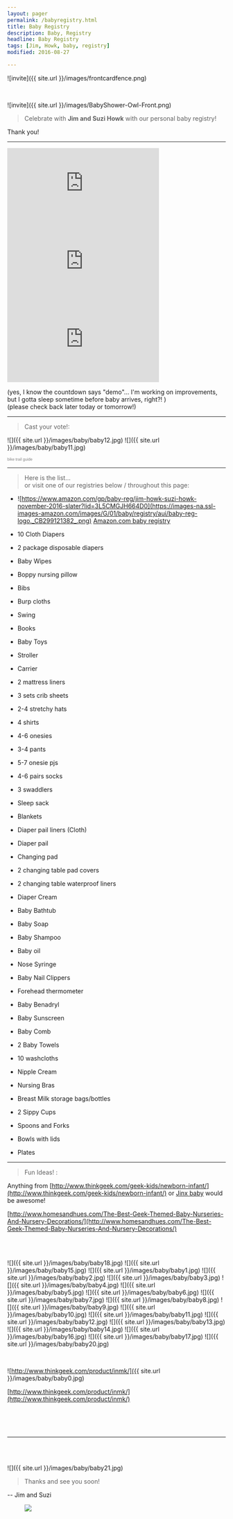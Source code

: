 ```yaml
---
layout: pager
permalink: /babyregistry.html
title: Baby Registry
description: Baby, Registry
headline: Baby Registry
tags: [Jim, Howk, baby, registry]
modified: 2016-08-27

---
```


<style>
  .cn-button {
    margin-top: -5em;
  }
</style>

![invite]({{ site.url }}/images/frontcardfence.png)

<br>

![invite]({{ site.url }}/images/BabyShower-Owl-Front.png)


> Celebrate with **Jim and Suzi Howk** with our personal baby registry!

Thank you!

---

<iframe width="350" height="180" src="https://w2.countingdownto.com/1505782" frameborder="0"></iframe>
<iframe width="350" height="180" src="https://w2.countingdownto.com/1523399" frameborder="0"></iframe>

<br>

<iframe width="350" height="180" src="https://w2.countingdownto.com/1505786" frameborder="0"></iframe>


(yes, I know the countdown says "demo"... I'm working on improvements, but I gotta sleep sometime before baby arrives, right?! )  
(please check back later today or tomorrow!)

---

> Cast your vote!:

![]({{ site.url }}/images/baby/baby12.jpg) ![]({{ site.url }}/images/baby/baby11.jpg)
<script type="text/javascript" src="http://www.easypolls.net/ext/scripts/emPoll.js?p=57c650e1e4b06f1c7ffff8a2"></script><a class="OPP-powered-by" href="http://trailguide.net" style="text-decoration:none;"><div style="font: 9px arial; color: gray;">bike trail guide</div></a>

---

> Here is the list...  
or visit one of our registries below / throughout this page:

* ![https://www.amazon.com/gp/baby-reg/jim-howk-suzi-howk-november-2016-slater?lid=3L5CMGJH664D0](https://images-na.ssl-images-amazon.com/images/G/01/baby/registry/aui/baby-reg-logo._CB299121382_.png) [Amazon.com baby registry](https://www.amazon.com/gp/baby-reg/jim-howk-suzi-howk-november-2016-slater?lid=3L5CMGJH664D0)

* 10 Cloth Diapers
* 2 package disposable diapers
* Baby Wipes
* Boppy nursing pillow
* Bibs
* Burp cloths
* Swing
* Books
* Baby Toys
* Stroller
* Carrier
* 2 mattress liners
* 3 sets crib sheets
* 2-4 stretchy hats
* 4 shirts
* 4-6 onesies
* 3-4 pants
* 5-7 onesie pjs
* 4-6 pairs socks
* 3 swaddlers
* Sleep sack
* Blankets
* Diaper pail liners (Cloth)
* Diaper pail
* Changing pad
* 2 changing table pad covers
* 2 changing table waterproof liners
* Diaper Cream
* Baby Bathtub
* Baby Soap
* Baby Shampoo
* Baby oil
* Nose Syringe
* Baby Nail Clippers
* Forehead thermometer
* Baby Benadryl
* Baby Sunscreen
* Baby Comb
* 2 Baby Towels
* 10 washcloths
* Nipple Cream
* Nursing Bras
* Breast Milk storage bags/bottles
* 2 Sippy Cups
* Spoons and Forks
* Bowls with lids
* Plates


---

> Fun Ideas! :

Anything from [http://www.thinkgeek.com/geek-kids/newborn-infant/](http://www.thinkgeek.com/geek-kids/newborn-infant/) or [Jinx baby](https://www.jinx.com/shop/cat/clothing/g/baby/) would be awesome!

[http://www.homesandhues.com/The-Best-Geek-Themed-Baby-Nurseries-And-Nursery-Decorations/](http://www.homesandhues.com/The-Best-Geek-Themed-Baby-Nurseries-And-Nursery-Decorations/)

<br>

<br>

![]({{ site.url }}/images/baby/baby18.jpg)
![]({{ site.url }}/images/baby/baby15.jpg)
![]({{ site.url }}/images/baby/baby1.jpg)
![]({{ site.url }}/images/baby/baby2.jpg)
![]({{ site.url }}/images/baby/baby3.jpg)
![]({{ site.url }}/images/baby/baby4.jpg)
![]({{ site.url }}/images/baby/baby5.jpg)
![]({{ site.url }}/images/baby/baby6.jpg)
![]({{ site.url }}/images/baby/baby7.jpg)
![]({{ site.url }}/images/baby/baby8.jpg)
![]({{ site.url }}/images/baby/baby9.jpg)
![]({{ site.url }}/images/baby/baby10.jpg)
![]({{ site.url }}/images/baby/baby11.jpg)
![]({{ site.url }}/images/baby/baby12.jpg)
![]({{ site.url }}/images/baby/baby13.jpg)
![]({{ site.url }}/images/baby/baby14.jpg)
![]({{ site.url }}/images/baby/baby16.jpg)
![]({{ site.url }}/images/baby/baby17.jpg)
![]({{ site.url }}/images/baby/baby20.jpg)

<br>

![http://www.thinkgeek.com/product/inmk/]({{ site.url }}/images/baby/baby0.jpg)  

[http://www.thinkgeek.com/product/inmk/](http://www.thinkgeek.com/product/inmk/)  

<br>
<br>
<br>


---

<br>
<br>

![]({{ site.url }}/images/baby/baby21.jpg)

> Thanks and see you soon!

-- Jim and Suzi

<figure>
	<img src="../images/tuxninja.png">
</figure>
